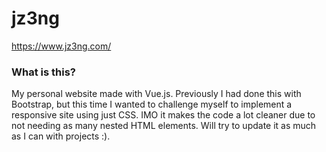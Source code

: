 # jz3ng
https://www.jz3ng.com/

### What is this?
My personal website made with Vue.js. Previously I had done this with Bootstrap, but this time I wanted to challenge myself to implement a responsive site using just CSS. IMO it makes the code a lot cleaner due to not needing as many nested HTML elements. Will try to update it as much as I can with projects :).
